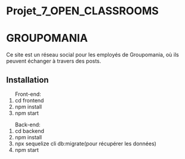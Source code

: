 # Projet_7_OPEN_CLASSROOMS



<h1> GROUPOMANIA </h1>

<p> Ce site est un réseau social pour les employés de Groupomania, où ils peuvent échanger à travers des posts.</p>


<h2>Installation</h2>

<ol> Front-end:
  <li>cd frontend</li>
  <li>npm install</li>
  <li> npm start </li>
</ol>

<ol> Back-end:
   
   <li>cd backend</li>
   <li>npm install</li>
   <li>npx sequelize cli db:migrate(pour récupérer les données)</li>
   <li>npm start</li>
</ol>
